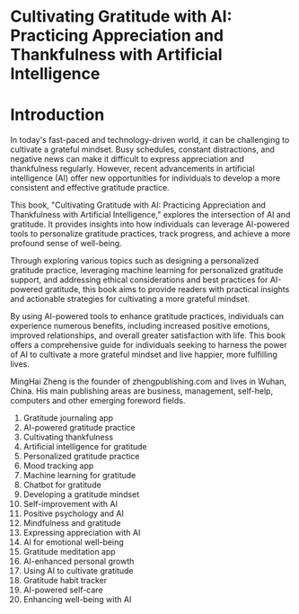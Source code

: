 # Cultivating Gratitude with AI: Practicing Appreciation and Thankfulness with Artificial Intelligence

# Introduction

In today's fast-paced and technology-driven world, it can be challenging to cultivate a grateful mindset. Busy schedules, constant distractions, and negative news can make it difficult to express appreciation and thankfulness regularly. However, recent advancements in artificial intelligence (AI) offer new opportunities for individuals to develop a more consistent and effective gratitude practice.

This book, "Cultivating Gratitude with AI: Practicing Appreciation and Thankfulness with Artificial Intelligence," explores the intersection of AI and gratitude. It provides insights into how individuals can leverage AI-powered tools to personalize gratitude practices, track progress, and achieve a more profound sense of well-being.

Through exploring various topics such as designing a personalized gratitude practice, leveraging machine learning for personalized gratitude support, and addressing ethical considerations and best practices for AI-powered gratitude, this book aims to provide readers with practical insights and actionable strategies for cultivating a more grateful mindset.

By using AI-powered tools to enhance gratitude practices, individuals can experience numerous benefits, including increased positive emotions, improved relationships, and overall greater satisfaction with life. This book offers a comprehensive guide for individuals seeking to harness the power of AI to cultivate a more grateful mindset and live happier, more fulfilling lives.

MingHai Zheng is the founder of zhengpublishing.com and lives in Wuhan, China. His main publishing areas are business, management, self-help, computers and other emerging foreword fields.



1. Gratitude journaling app
2. AI-powered gratitude practice
3. Cultivating thankfulness
4. Artificial intelligence for gratitude
5. Personalized gratitude practice
6. Mood tracking app
7. Machine learning for gratitude
8. Chatbot for gratitude
9. Developing a gratitude mindset
10. Self-improvement with AI
11. Positive psychology and AI
12. Mindfulness and gratitude
13. Expressing appreciation with AI
14. AI for emotional well-being
15. Gratitude meditation app
16. AI-enhanced personal growth
17. Using AI to cultivate gratitude
18. Gratitude habit tracker
19. AI-powered self-care
20. Enhancing well-being with AI

